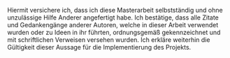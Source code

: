Hiermit versichere ich, dass ich diese Masterarbeit selbstständig und ohne unzulässige Hilfe Anderer angefertigt habe. Ich bestätige, dass alle Zitate und Gedankengänge anderer Autoren, welche in dieser Arbeit verwendet wurden oder zu Ideen in ihr führten, ordnungsgemäß gekennzeichnet und mit schriftlichen Verweisen versehen wurden. Ich erkläre weiterhin die Gültigkeit dieser Aussage für die Implementierung des Projekts.